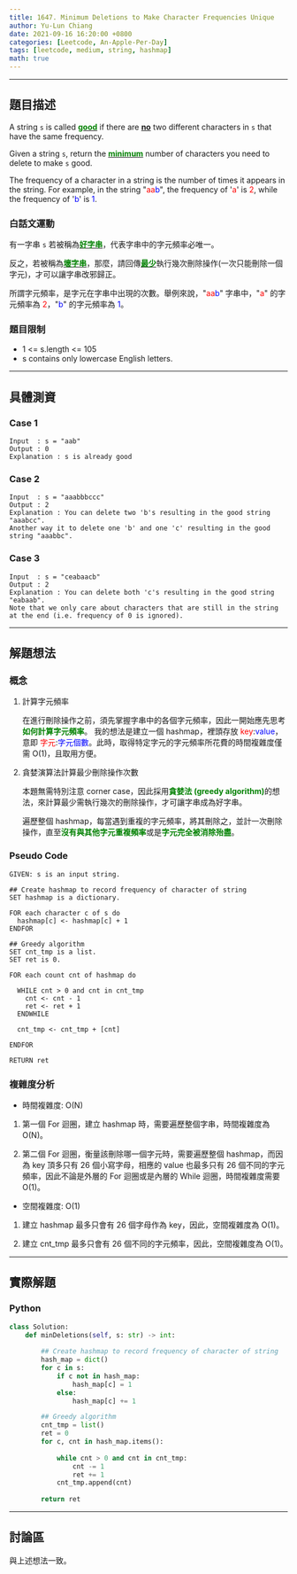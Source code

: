 ```yaml
---
title: 1647. Minimum Deletions to Make Character Frequencies Unique
author: Yu-Lun Chiang
date: 2021-09-16 16:20:00 +0800
categories: [Leetcode, An-Apple-Per-Day]
tags: [leetcode, medium, string, hashmap]
math: true
---
```


---
## 題目描述

A string `s` is called <b><u><span style="color:green">good</span></u></b> if there are <b><u>no</u></b> two different characters in `s` that have the same frequency.

Given a string `s`, return the <b><u><span style="color:green">minimum</span></u></b> number of characters you need to delete to make `s` good.

The frequency of a character in a string is the number of times it appears in the string. For example, in the string "<span style="color:red">aa</span><span style="color:blue">b</span>", the frequency of '<span style="color:red">a</span>' is <span style="color:red">2</span>, while the frequency of '<span style="color:blue">b</span>' is <span style="color:blue">1</span>.

### 白話文運動

有一字串 `s` 若被稱為<b><u><span style="color:green">好字串</span></u></b>，代表字串中的字元頻率必唯一。

反之，若被稱為<b><u><span style="color:green">壞字串</span></u></b>，那麼，請回傳<b><u><span style="color:green">最少</span></u></b>執行幾次刪除操作(一次只能刪除一個字元)，才可以讓字串改邪歸正。

所謂字元頻率，是字元在字串中出現的次數。舉例來說，"<span style="color:red">aa</span><span style="color:blue">b</span>" 字串中，"<span style="color:red">a</span>" 的字元頻率為 <span style="color:red">2</span>，"<span style="color:blue">b</span>" 的字元頻率為 <span style="color:blue">1</span>。 

### 題目限制

- 1 <= s.length <= 105
- s contains only lowercase English letters.


---
## 具體測資

### Case 1

```
Input  : s = "aab"
Output : 0 
Explanation : s is already good
```

### Case 2

```
Input  : s = "aaabbbccc"
Output : 2
Explanation : You can delete two 'b's resulting in the good string "aaabcc".
Another way it to delete one 'b' and one 'c' resulting in the good string "aaabbc".
```

### Case 3

```
Input  : s = "ceabaacb"
Output : 2
Explanation : You can delete both 'c's resulting in the good string "eabaab".
Note that we only care about characters that are still in the string at the end (i.e. frequency of 0 is ignored).
```


---
## 解題想法

### 概念

1. 計算字元頻率

    在進行刪除操作之前，須先掌握字串中的各個字元頻率，因此一開始應先思考<b><span style="color:green">如何計算字元頻率</span></b>。
    我的想法是建立一個 hashmap，裡頭存放 <span style="color:red">key</span>:<span style="color:blue">value</span>，意即 <span style="color:red">字元</span>:<span style="color:blue">字元個數</span>。此時，取得特定字元的字元頻率所花費的時間複雜度僅需 O(1)，且取用方便。

2. 貪婪演算法計算最少刪除操作次數

    本題無需特別注意 corner case，因此採用<b><span style="color:green">貪婪法 (greedy algorithm)</span></b>的想法，來計算最少需執行幾次的刪除操作，才可讓字串成為好字串。
    
    遍歷整個 hashmap，每當遇到重複的字元頻率，將其刪除之，並計一次刪除操作，直至<b><span style="color:green">沒有與其他字元重複頻率</span></b>或是<b><span style="color:green">字元完全被消除殆盡</span></b>。

### Pseudo Code

```
GIVEN: s is an input string.

## Create hashmap to record frequency of character of string
SET hashmap is a dictionary.

FOR each character c of s do
  hashmap[c] <- hashmap[c] + 1 
ENDFOR

## Greedy algorithm
SET cnt_tmp is a list.
SET ret is 0.

FOR each count cnt of hashmap do
  
  WHILE cnt > 0 and cnt in cnt_tmp
    cnt <- cnt - 1
    ret <- ret + 1
  ENDWHILE

  cnt_tmp <- cnt_tmp + [cnt]

ENDFOR

RETURN ret
```

### 複雜度分析

- 時間複雜度: O(N)
  
1. 第一個 For 迴圈，建立 hashmap 時，需要遍歷整個字串，時間複雜度為 O(N)。

2. 第二個 For 迴圈，衡量該刪除哪一個字元時，需要遍歷整個 hashmap，而因為 key 頂多只有 26 個小寫字母，相應的 value 也最多只有 26 個不同的字元頻率，因此不論是外層的 For 迴圈或是內層的 While 迴圈，時間複雜度需要 O(1)。

- 空間複雜度: O(1)

1. 建立 hashmap 最多只會有 26 個字母作為 key，因此，空間複雜度為 O(1)。

2. 建立 cnt_tmp 最多只會有 26 個不同的字元頻率，因此，空間複雜度為 O(1)。


---
## 實際解題

### Python

```python
class Solution:
    def minDeletions(self, s: str) -> int:
        
        ## Create hashmap to record frequency of character of string
        hash_map = dict()
        for c in s:
            if c not in hash_map:
                hash_map[c] = 1
            else:
                hash_map[c] += 1

        ## Greedy algorithm
        cnt_tmp = list()
        ret = 0
        for c, cnt in hash_map.items():
            
            while cnt > 0 and cnt in cnt_tmp:
                cnt -= 1
                ret += 1
            cnt_tmp.append(cnt)
        
        return ret
```


---
## 討論區

與上述想法一致。
